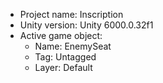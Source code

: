 <!-- UNITY CODE ASSIST INSTRUCTIONS START -->
- Project name: Inscription
- Unity version: Unity 6000.0.32f1
- Active game object:
  - Name: EnemySeat
  - Tag: Untagged
  - Layer: Default
<!-- UNITY CODE ASSIST INSTRUCTIONS END -->